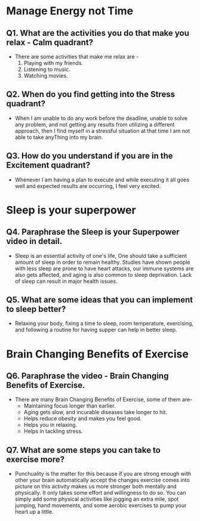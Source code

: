 # Manage Energy not Time

## Q1. What are the activities you do that make you relax - Calm quadrant?

- There are some activities that make me relax are -
    1. Playing with my friends.
    2. Listening to music.
    3. Watching movies.

## Q2. When do you find getting into the Stress quadrant?

- When I am unable to do any work before the deadline, unable to solve any problem, and not getting any results from utilizing a different approach, then I find myself in a stressful situation at that time I am not able to take anyThing into my brain.

## Q3. How do you understand if you are in the Excitement quadrant?

- Whenever I am having a plan to execute and while executing it all goes well and expected results are occurring, I feel very excited.

# Sleep is your superpower

## Q4. Paraphrase the Sleep is your Superpower video in detail.

- Sleep is an essential activity of one's life, One should take a sufficient amount of sleep in order to remain healthy. Studies have shown people with less sleep are prone to have heart attacks, our immune systems are also gets affected, and aging is also common to sleep deprivation. Lack of sleep can result in major health issues.

## Q5. What are some ideas that you can implement to sleep better?

- Relaxing your body, fixing a time to sleep, room temperature, exercising, and following a routine for having supper can help in better sleep.

# Brain Changing Benefits of Exercise

## Q6. Paraphrase the video - Brain Changing Benefits of Exercise.

- There are many Brain Changing Benefits of Exercise, some of them are-
    - Maintaining focus longer than earlier.
    - Aging gets slow, and incurable diseases take longer to hit.
    - Helps reduce obesity and makes you feel good.
    - Helps you in relaxing.
    - Helps in tackling stress.

## Q7. What are some steps you can take to exercise more?

- Punchuality is the matter for this because if you are strong enough with other your brain automatically accept the changes exercise comes into picture on this activity makes us more stronger both mentally and physically. It only takes some effort and willingness to do so. You can simply add some physical activities like jogging an extra mile, spot jumping, hand movements, and some aerobic exercises to pump your heart up a little.